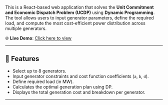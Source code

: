 This is a React-based web application that solves the **Unit Commitment and Economic Dispatch Problem (UCDP)** using **Dynamic Programming**. The tool allows users to input generator parameters, define the required load, and compute the most cost-efficient power distribution across multiple generators.

🌐 **Live Demo**: [Click here to view](https://minor-project-yc95.onrender.com)

---

## 🚀 Features

- Select up to 8 generators.
- Input generator constraints and cost function coefficients (`a`, `b`, `d`).
- Define required load (in MW).
- Calculates the optimal generation plan using DP.
- Displays the total generation cost and breakdown per generator.

---
